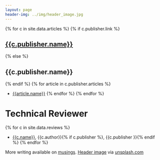 ```yaml
---
layout: page 
header-img: ../img/header_image.jpg
---
```


{% for c in site.data.articles %} 
{% if c.publisher.link %}
## [{{c.publisher.name}}]({{c.publisher.link}})
{% else %}
## {{c.publisher.name}}
{% endif %}
{% for article in c.publisher.articles %} 
* [{{article.name}}]({{article.link}})
{% endfor %}
{% endfor %}

# Technical Reviewer
{% for c in site.data.reviews %} 
 * [{{c.name}}]({{c.link}}), {{c.author}}{% if c.publisher %}, {{c.publisher }}{% endif %}
{% endfor %}

More writing available on <a href="https://glasnt.com/blog">musings</a>. 
[Header image](https://unsplash.com/photos/vZJdYl5JVXY) via [unsplash.com](https://unsplash.com)
